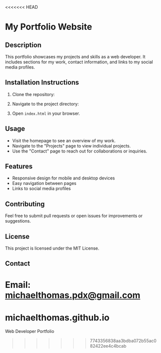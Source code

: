 <<<<<<< HEAD
# My Portfolio Website

## Description
This portfolio showcases my projects and skills as a web developer. It includes sections for my work, contact information, and links to my social media profiles.

## Installation Instructions
1. Clone the repository: 

2. Navigate to the project directory: 

3. Open `index.html` in your browser.

## Usage
- Visit the homepage to see an overview of my work.
- Navigate to the "Projects" page to view individual projects.
- Use the "Contact" page to reach out for collaborations or inquiries.

## Features
- Responsive design for mobile and desktop devices
- Easy navigation between pages
- Links to social media profiles

## Contributing
Feel free to submit pull requests or open issues for improvements or suggestions.

## License
This project is licensed under the MIT License.

## Contact
Email: [michaelthomas.pdx@gmail.com](mailto:michaelthomas.pdx@gmail.com)
=======
# michaelthomas.github.io
Web Developer Portfolio 
>>>>>>> 7743356838aa3bdba072b55ac082422ee4c4bcab
